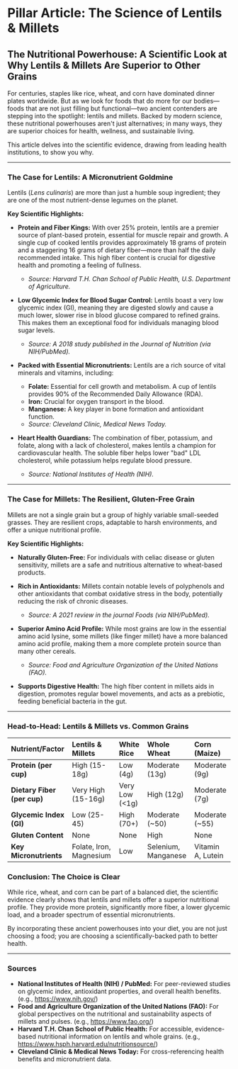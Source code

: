 # Pillar Article: The Science of Lentils & Millets

## The Nutritional Powerhouse: A Scientific Look at Why Lentils & Millets Are Superior to Other Grains

For centuries, staples like rice, wheat, and corn have dominated dinner plates worldwide. But as we look for foods that do more for our bodies—foods that are not just filling but functional—two ancient contenders are stepping into the spotlight: lentils and millets. Backed by modern science, these nutritional powerhouses aren't just alternatives; in many ways, they are superior choices for health, wellness, and sustainable living.

This article delves into the scientific evidence, drawing from leading health institutions, to show you why.

---

### The Case for Lentils: A Micronutrient Goldmine

Lentils (*Lens culinaris*) are more than just a humble soup ingredient; they are one of the most nutrient-dense legumes on the planet.

**Key Scientific Highlights:**

*   **Protein and Fiber Kings:** With over 25% protein, lentils are a premier source of plant-based protein, essential for muscle repair and growth. A single cup of cooked lentils provides approximately 18 grams of protein and a staggering 16 grams of dietary fiber—more than half the daily recommended intake. This high fiber content is crucial for digestive health and promoting a feeling of fullness.
    *   *Source: Harvard T.H. Chan School of Public Health, U.S. Department of Agriculture.*

*   **Low Glycemic Index for Blood Sugar Control:** Lentils boast a very low glycemic index (GI), meaning they are digested slowly and cause a much lower, slower rise in blood glucose compared to refined grains. This makes them an exceptional food for individuals managing blood sugar levels.
    *   *Source: A 2018 study published in the *Journal of Nutrition* (via NIH/PubMed).*

*   **Packed with Essential Micronutrients:** Lentils are a rich source of vital minerals and vitamins, including:
    *   **Folate:** Essential for cell growth and metabolism. A cup of lentils provides 90% of the Recommended Daily Allowance (RDA).
    *   **Iron:** Crucial for oxygen transport in the blood.
    *   **Manganese:** A key player in bone formation and antioxidant function.
    *   *Source: Cleveland Clinic, Medical News Today.*

*   **Heart Health Guardians:** The combination of fiber, potassium, and folate, along with a lack of cholesterol, makes lentils a champion for cardiovascular health. The soluble fiber helps lower "bad" LDL cholesterol, while potassium helps regulate blood pressure.
    *   *Source: National Institutes of Health (NIH).*

---

### The Case for Millets: The Resilient, Gluten-Free Grain

Millets are not a single grain but a group of highly variable small-seeded grasses. They are resilient crops, adaptable to harsh environments, and offer a unique nutritional profile.

**Key Scientific Highlights:**

*   **Naturally Gluten-Free:** For individuals with celiac disease or gluten sensitivity, millets are a safe and nutritious alternative to wheat-based products.

*   **Rich in Antioxidants:** Millets contain notable levels of polyphenols and other antioxidants that combat oxidative stress in the body, potentially reducing the risk of chronic diseases.
    *   *Source: A 2021 review in the journal *Foods* (via NIH/PubMed).*

*   **Superior Amino Acid Profile:** While most grains are low in the essential amino acid lysine, some millets (like finger millet) have a more balanced amino acid profile, making them a more complete protein source than many other cereals.
    *   *Source: Food and Agriculture Organization of the United Nations (FAO).*

*   **Supports Digestive Health:** The high fiber content in millets aids in digestion, promotes regular bowel movements, and acts as a prebiotic, feeding beneficial bacteria in the gut.

---

### Head-to-Head: Lentils & Millets vs. Common Grains

| Nutrient/Factor | Lentils & Millets | White Rice | Whole Wheat | Corn (Maize) |
| :--- | :--- | :--- | :--- | :--- |
| **Protein (per cup)** | High (15-18g) | Low (4g) | Moderate (13g) | Moderate (9g) |
| **Dietary Fiber (per cup)** | Very High (15-16g) | Very Low (<1g) | High (12g) | Moderate (7g) |
| **Glycemic Index (GI)** | Low (25-45) | High (70+) | Moderate (~50) | Moderate (~55) |
| **Gluten Content** | None | None | High | None |
| **Key Micronutrients** | Folate, Iron, Magnesium | Low | Selenium, Manganese | Vitamin A, Lutein |

### Conclusion: The Choice is Clear

While rice, wheat, and corn can be part of a balanced diet, the scientific evidence clearly shows that lentils and millets offer a superior nutritional profile. They provide more protein, significantly more fiber, a lower glycemic load, and a broader spectrum of essential micronutrients.

By incorporating these ancient powerhouses into your diet, you are not just choosing a food; you are choosing a scientifically-backed path to better health.

---

### Sources

*   **National Institutes of Health (NIH) / PubMed:** For peer-reviewed studies on glycemic index, antioxidant properties, and overall health benefits. (e.g., https://www.nih.gov/)
*   **Food and Agriculture Organization of the United Nations (FAO):** For global perspectives on the nutritional and sustainability aspects of millets and pulses. (e.g., https://www.fao.org/)
*   **Harvard T.H. Chan School of Public Health:** For accessible, evidence-based nutritional information on lentils and whole grains. (e.g., https://www.hsph.harvard.edu/nutritionsource/)
*   **Cleveland Clinic & Medical News Today:** For cross-referencing health benefits and micronutrient data.
